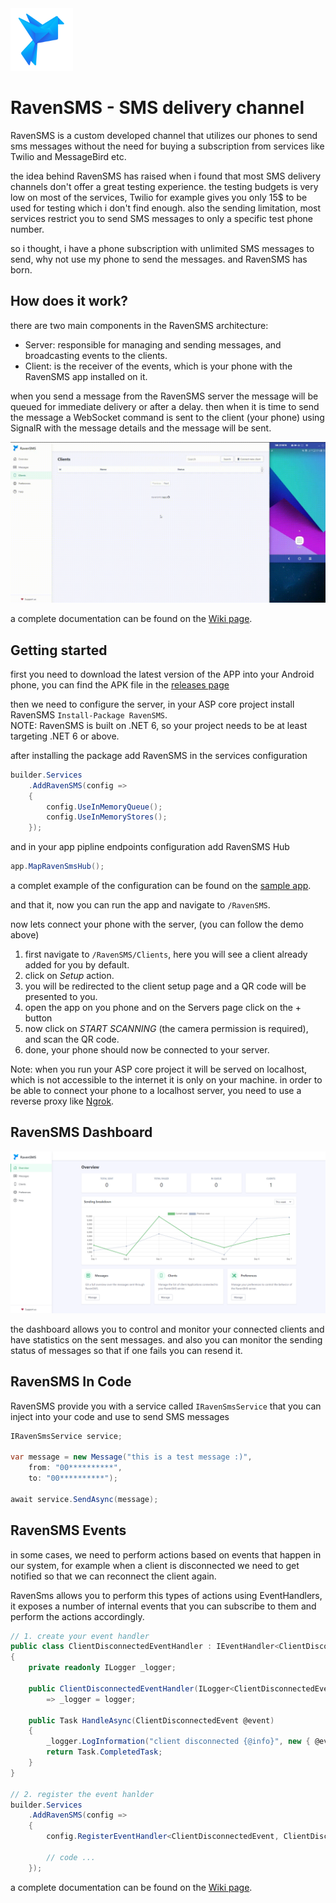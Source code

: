 <img width="100" height="100" alt="RavenSMS" src="https://github.com/YoussefSell/RavenSMS/blob/master/assets/logo.png">

# RavenSMS - SMS delivery channel

RavenSMS is a custom developed channel that utilizes our phones to send sms messages without the need for buying a subscription from services like Twilio and MessageBird etc.

the idea behind RavenSMS has raised when i found that most SMS delivery channels don't offer a great testing experience. the testing budgets is very low on most of the services, Twilio for example gives you only 15$ to be used for testing which i don't find enough. also the sending limitation, most services restrict you to send SMS messages to only a specific test phone number.

so i thought, i have a phone subscription with unlimited SMS messages to send, why not use my phone to send the messages. and RavenSMS has born.

## How does it work?

there are two main components in the RavenSMS architecture:

- Server: responsible for managing and sending messages, and broadcasting events to the clients.
- Client: is the receiver of the events, which is your phone with the RavenSMS app installed on it.

when you send a message from the RavenSMS server the message will be queued for immediate delivery or after a delay. then when it is time to send the message a WebSocket command is sent to the client (your phone) using SignalR with the message details and the message will be sent.

![ravensms demo](https://github.com/YoussefSell/RavenSMS/blob/master/assets/screenshots/ravensms-demo.gif)

a complete documentation can be found on the [Wiki page](https://github.com/YoussefSell/RavenSMS/wiki).

## Getting started

first you need to download the latest version of the APP into your Android phone, you can find the APK file in the [releases page](https://github.com/YoussefSell/RavenSMS/releases)

then we need to configure the server, in your ASP core project install RavenSMS `Install-Package RavenSMS`.  
NOTE: RavenSMS is built on .NET 6, so your project needs to be at least targeting .NET 6 or above.

after installing the package add RavenSMS in the services configuration
```csharp
builder.Services
    .AddRavenSMS(config =>
    {
        config.UseInMemoryQueue();
        config.UseInMemoryStores();
    });
```
and in your app pipline endpoints configuration add RavenSMS Hub
```csharp
app.MapRavenSmsHub();

```
a complet example of the configuration can be found on the [sample app](https://github.com/YoussefSell/RavenSMS/blob/master/samples/RavenSMS.Samples.AspCore/Program.cs).

and that it, now you can run the app and navigate to `/RavenSMS`.  

now lets connect your phone with the server, (you can follow the demo above)
1. first navigate to `/RavenSMS/Clients`, here you will see a client already added for you by default.
2. click on *Setup* action.
3. you will be redirected to the client setup page and a QR code will be presented to you.
4. open the app on you phone and on the Servers page click on the + button
5. now click on *START SCANNING* (the camera permission is required), and scan the QR code.
6. done, your phone should now be connected to your server.

Note: when you run your ASP core project it will be served on localhost, which is not accessible to the internet it is only on your machine. in order to be able to connect your phone to a localhost server, you need to use a reverse proxy like [Ngrok](https://ngrok.com/).

## RavenSMS Dashboard

![ravensms dashboard screenshot](https://github.com/YoussefSell/RavenSMS/blob/master/assets/screenshots/ravensms-dashboard.png)

the dashboard allows you to control and monitor your connected clients and have statistics on the sent messages. and also you can monitor the sending status of messages so that if one fails you can resend it.

## RavenSMS In Code

RavenSMS provide you with a service called `IRavenSmsService` that you can inject into your code and use to send SMS messages

```csharp
IRavenSmsService service;

var message = new Message("this is a test message :)",
    from: "00**********",
    to: "00**********");
    
await service.SendAsync(message);
```

## RavenSMS Events

in some cases, we need to perform actions based on events that happen in our system, for example when a client is disconnected we need to get notified so that we can reconnect the client again.

RavenSms allows you to perform this types of actions using EventHandlers, it exposes a number of internal events that you can subscribe to them and perform the actions accordingly.

```csharp
// 1. create your event handler
public class ClientDisconnectedEventHandler : IEventHandler<ClientDisconnectedEvent>
{
    private readonly ILogger _logger;

    public ClientDisconnectedEventHandler(ILogger<ClientDisconnectedEventHandler> logger)
        => _logger = logger;

    public Task HandleAsync(ClientDisconnectedEvent @event)
    {
        _logger.LogInformation("client disconnected {@info}", new { @event.ClientId, @event.ConnectionId });
        return Task.CompletedTask;
    }
}

// 2. register the event hanlder 
builder.Services
    .AddRavenSMS(config =>
    {
        config.RegisterEventHandler<ClientDisconnectedEvent, ClientDisconnectedEventHandler>();
        
        // code ...
    });

```

a complete documentation can be found on the [Wiki page](https://github.com/YoussefSell/RavenSMS/wiki).

